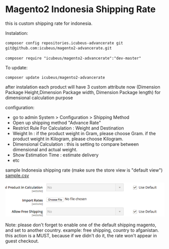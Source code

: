 # Magento2 Indonesia Shipping Rate
this is custom shipping rate for indonesia.

Instalation:

    composer config repositories.icubeus-advancerate git git@github.com:icubeus/magento2-advancerate.git
    
    composer require "icubeus/magento2-advancerate":"dev-master"

To update:

    composer update icubeus/magento2-advancerate

after instalation each product will have 3 custom attribute now (Dimension Package Height,Dimension Package width, Dimension Package length) for dimensional calculation purpose

configuration:

* go to admin System > Configuration > Shipping Method
* Open up shipping method "Advance Rate"
* Restrict Rule For Calculation : Weight and Destination
* Weight In : if the product weight in Gram, please choose Gram. if the product weight in Kilogram, please choose Kilogram.
* Dimensional Calculation : this is setting to compare between dimensional and actual weight.
* Show Estimation Time : estimate delivery
* etc


sample Indonesia shipping rate (make sure the store view is "default view")
[sample.csv](https://github.com/icubeus/magento2-advancerate/blob/master/contributing/sample.csv)

![Gitbook](contributing/images/import.png)

Note: please don't forget to enable one of the default shipping magento, and set to another country. example: free shipping, country to afganistan. this action is a MUST, because if we didn't do it, the rate won't appear in guest checkout.


